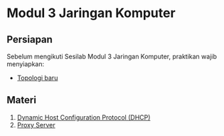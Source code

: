 # Modul 3 Jaringan Komputer

## Persiapan

Sebelum mengikuti Sesilab Modul 3 Jaringan Komputer, praktikan wajib menyiapkan:

- [Topologi baru](https://github.com/jossman14/ModulJarkomInformatikaITTS/tree/modul-3/Persiapan)

## Materi

1. [Dynamic Host Configuration Protocol (DHCP)](https://github.com/jossman14/ModulJarkomInformatikaITTS/tree/modul-3/DHCP-Server)
2. [Proxy Server](https://github.com/jossman14/ModulJarkomInformatikaITTS/tree/modul-3/Proxy)







